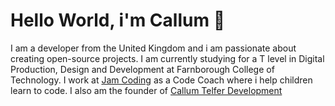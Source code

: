 # Hello World, i'm Callum 👋

I am a developer from the United Kingdom and i am passionate about creating open-source projects. I am currently studying for a T level in Digital Production, Design and Development at Farnborough College of Technology. I work at [Jam Coding](https://jamcoding.co.uk) as a Code Coach where i help children learn to code. I also am the founder of [Callum Telfer Development](https://github.com/Callum-Telfer-Development)
